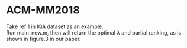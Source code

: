 # ACM-MM2018
Take ref 1 in IQA dataset as an example.  
Run main_new.m, then will return the optimal $\lambda$ and partial ranking, as is shown in figure.3 in our paper.  
